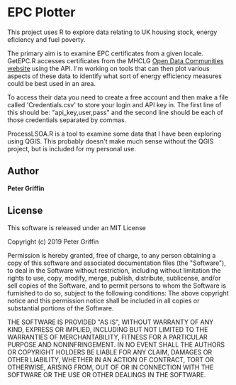 # EPC Plotter

This project uses R to explore data relating to UK housing stock, energy eficiency and fuel poverty.

The primary aim is to examine EPC certificates from a given locale. GetEPC.R accesses certificates from the MHCLG [Open Data Communities website](https://epc.opendatacommunities.org/docs/api/domestic) using the API. I'm working on tools that can then plot various aspects of these data to identify what sort of energy efficiency measures could be best used in an area.

To access their data you need to create a free account and then make a file called 'Credentials.csv' to store your login and API key in. The first line of this should be: "api_key,user,pass" and the second line should be each of those credentials separated by commas.

ProcessLSOA.R is a tool to examine some data that I have been exploring using QGIS. This probably doesn't make much sense without the QGIS project, but is included for my personal use.

## Author

**Peter Griffin**

## License
This software is released under an MIT License

Copyright (c) 2019 Peter Griffin

Permission is hereby granted, free of charge, to any person obtaining a copy of this software and associated documentation files (the "Software"), to deal in the Software without restriction, including without limitation the rights to use, copy, modify, merge, publish, distribute, sublicense, and/or sell copies of the Software, and to permit persons to whom the Software is furnished to do so, subject to the following conditions:
The above copyright notice and this permission notice shall be included in all copies or substantial portions of the Software. 

THE SOFTWARE IS PROVIDED "AS IS", WITHOUT WARRANTY OF ANY KIND, EXPRESS OR IMPLIED, INCLUDING BUT NOT LIMITED TO THE WARRANTIES OF MERCHANTABILITY, FITNESS FOR A PARTICULAR PURPOSE AND NONINFRINGEMENT. IN NO EVENT SHALL THE AUTHORS OR COPYRIGHT HOLDERS BE LIABLE FOR ANY CLAIM, DAMAGES OR OTHER LIABILITY, WHETHER IN AN ACTION OF CONTRACT, TORT OR OTHERWISE, ARISING FROM, OUT OF OR IN CONNECTION WITH THE SOFTWARE OR THE USE OR OTHER DEALINGS IN THE SOFTWARE.
